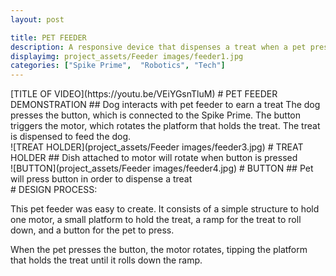 ```yaml
---
layout: post

title: PET FEEDER
description: A responsive device that dispenses a treat when a pet presses the button.
displayimg: project_assets/Feeder images/feeder1.jpg
categories: ["Spike Prime",  "Robotics", "Tech"]
---
```


<!--VIDEO_TEXT_OVERLAY creates a video with a text box over it--------------------->
<div class="video_text_overlay" markdown="1">
[TITLE OF VIDEO](https://youtu.be/VEiYGsnTluM)
# PET FEEDER DEMONSTRATION
## Dog interacts with pet feeder to earn a treat
The dog presses the button, which is connected to the Spike Prime. The button triggers the motor, which rotates the platform that holds the treat. The treat is dispensed to feed the dog.
</div>

<!--IMAGE_TEXT_OVERLAY creates a image with a text box over it--------------------->
<div class="image_text_overlay" markdown="1">
![TREAT HOLDER](project_assets/Feeder images/feeder3.jpg)
# TREAT HOLDER
## Dish attached to motor will rotate when button is pressed
</div>

<!--IMAGE_TEXT_OVERLAY creates a image with a text box over it--------------------->
<div class="image_text_overlay" markdown="1">
![BUTTON](project_assets/Feeder images/feeder4.jpg)
# BUTTON
## Pet will press button in order to dispense a treat
</div>

<!--FREE WRITE lets you write any markdown you want (include images, lists, titles, code,etc)
               If something doesn't look how you expect on the page, try adding a linebreak after it--------------------->
<div class="free_write" markdown="1">
# DESIGN PROCESS:

This pet feeder was easy to create. It consists of a simple structure to hold one motor, a small platform to hold the treat, a ramp for the treat to roll down, and a button for the pet to press.

When the pet presses the button, the motor rotates, tipping the platform that holds the treat until it rolls down the ramp.

</div>
